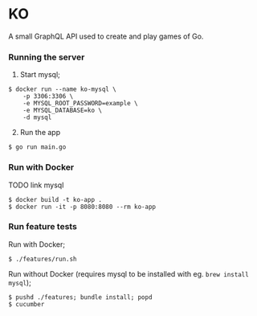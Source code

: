 # KO

A small GraphQL API used to create and play games of Go.

### Running the server

1. Start mysql;

```
$ docker run --name ko-mysql \
    -p 3306:3306 \
    -e MYSQL_ROOT_PASSWORD=example \
    -e MYSQL_DATABASE=ko \
    -d mysql
```

2. Run the app

```
$ go run main.go
```

### Run with Docker

TODO link mysql

```
$ docker build -t ko-app .
$ docker run -it -p 8080:8080 --rm ko-app
```

### Run feature tests

Run with Docker;

```
$ ./features/run.sh
```

Run without Docker (requires mysql to be installed with eg. `brew install mysql`);

```
$ pushd ./features; bundle install; popd
$ cucumber
```